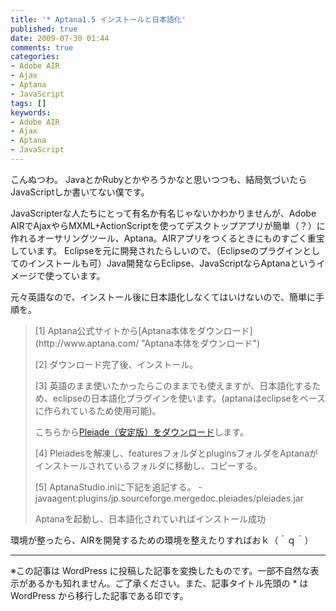 ```yaml
---
title: '* Aptana1.5 インストールと日本語化'
published: true
date: 2009-07-30 01:44
comments: true
categories:
- Adobe AIR
- Ajax
- Aptana
- JavaScript
tags: []
keywords:
- Adobe AIR
- Ajax
- Aptana
- JavaScript
---
```

こんぬつわ。
JavaとかRubyとかやろうかなと思いつつも、結局気づいたらJavaScriptしか書いてない僕です。

JavaScripterな人たちにとって有名か有名じゃないかわかりませんが、Adobe AIRでAjaxやらMXML+ActionScriptを使ってデスクトップアプリが簡単（？）に作れるオーサリングツール、Aptana。AIRアプリをつくるときにものすごく重宝しています。
Eclipseを元に開発されたらしいので、（Eclipseのプラグインとしてのインストールも可）Java開発ならEclipse、JavaScriptならAptanaというイメージで使っています。

元々英語なので、インストール後に日本語化しなくてはいけないので、簡単に手順を。

<blockquote>
[1]
Aptana公式サイトから[Aptana本体をダウンロード](http://www.aptana.com/ "Aptana本体をダウンロード")

[2]
ダウンロード完了後、インストール。

[3]
英語のまま使いたかったらこのままでも使えますが、日本語化するため、eclipseの日本語化プラグインを使います。(aptanaはeclipseをベースに作られているため使用可能)。

こちらから[Pleiade（安定版）をダウンロード](http://mergedoc.sourceforge.jp/index.html#/pleiades.html "Pleiade（安定版）をダウンロード")します。

[4]
Pleiadesを解凍し、featuresフォルダとpluginsフォルダをAptanaがインストールされているフォルダに移動し、コピーする。

[5]
AptanaStudio.iniに下記を追記する。
-javaagent:plugins/jp.sourceforge.mergedoc.pleiades/pleiades.jar

Aptanaを起動し、日本語化されていればインストール成功
</blockquote>

環境が整ったら、AIRを開発するための環境を整えたりすればおｋ（＾ｑ＾）

---
※この記事は WordPress に投稿した記事を変換したものです。一部不自然な表示があるかも知れません。ご了承ください。また、記事タイトル先頭の * は WordPress から移行した記事である印です。
